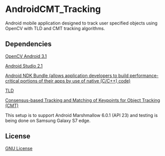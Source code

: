 # AndroidCMT_Tracking
Android mobile application designed to track user specified objects using OpenCV with TLD and CMT tracking algorithms.

## Dependencies

[OpenCV Android 3.1](http://opencv.org/downloads.html)

[Android Studio 2.1](https://developer.android.com/studio/index.html)

[Android NDK Bundle (allows application developers to build performance-critical portions of their apps by use of native (C/C++) code)](https://developer.android.com/ndk/downloads/index.html)

[TLD](http://www.gnebehay.com/tld/)

[Consensus-based Tracking and Matching of Keypoints for Object Tracking (CMT)](http://www.gnebehay.com/cmt/)

This setup is to support Android Marshmallow 6.0.1 (API 23) and testing is being done on Samsung Galaxy S7 edge.

## License
[GNU License](https://github.com/gentlespoon/rshell/blob/exec/LICENSE)
